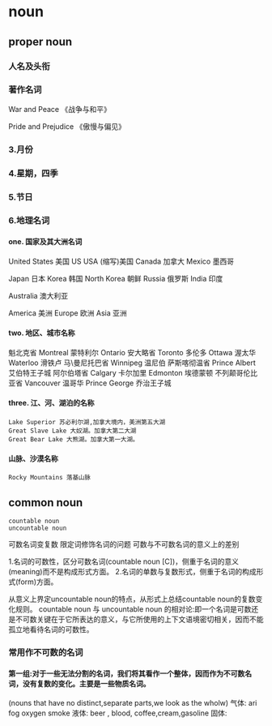 # noun

## proper noun

### 人名及头衔

### 著作名词

War and Peace 《战争与和平》

Pride and Prejudice 《傲慢与偏见》

### 3.月份
### 4.星期，四季
### 5.节日
### 6.地理名词
#### one. 国家及其大洲名词
United States 美国 
US  USA (缩写)美国
Canada	加拿大
Mexico	墨西哥

Japan 日本
Korea 韩国
North Korea 朝鲜
Russia 俄罗斯
India 印度

Australia 澳大利亚

America 美洲
Europe  欧洲
Asia 亚洲

#### two. 地区、城市名称
魁北克省
	Montreal 蒙特利尔
Ontario 安大略省 
	Toronto 多伦多
	Ottawa	渥太华
	Waterloo 滑铁卢
马\曼尼托巴省
	Winnipeg 温尼伯
萨斯喀彻温省
	Prince Albert 艾伯特王子城
阿尔伯塔省
	Calgary 卡尔加里
	Edmonton 埃德蒙顿
不列颠哥伦比亚省
	Vancouver 温哥华
	Prince George 乔治王子城
#### three. 江、河、湖泊的名称
	Lake Superior 苏必利尔湖,加拿大境内，美洲第五大湖
	Great Slave Lake 大奴湖。加拿大第二大湖
	Great Bear Lake 大熊湖。加拿大第一大湖。
#### 山脉、沙漠名称
	Rocky Mountains 落基山脉

## common noun
	countable noun
	uncountable noun
可数名词变复数
限定词修饰名词的问题
可数与不可数名词的意义上的差别

1.名词的可数性，区分可数名词(countable noun [C])，侧重于名词的意义(meaning)而不是构成形式方面。
2.名词的单数与复数形式，侧重于名词的构成形式(form)方面。

从意义上界定uncountable noun的特点，从形式上总结countable noun的复数变化规则。
countable noun 与 uncountable noun 的相对论:即一个名词是可数还是不可数关键在于它所表达的意义，与它所使用的上下文语境密切相关，因而不能孤立地看待名词的可数性。

### 常用作不可数的名词
#### 第一组:对于一些无法分割的名词，我们将其看作一个整体，因而作为不可数名词，没有复数的变化。主要是一些物质名词。
(nouns that have no distinct,separate parts,we look as the wholw)
气体: ari fog oxygen smoke
液体: beer , blood, coffee,cream,gasoline
固体:

